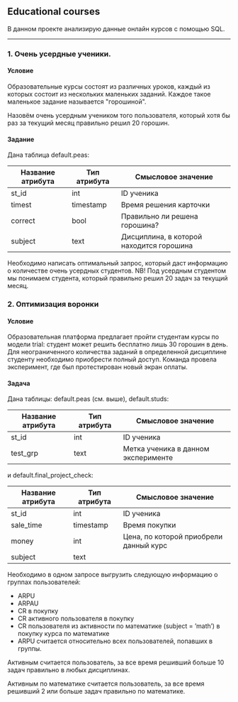 
##  Educational courses
В данном проекте анализирую данные онлайн курсов с помощью SQL.

---

### 1. Очень усердные ученики.

#### Условие

Образовательные курсы состоят из различных уроков, каждый из которых состоит из нескольких маленьких заданий. Каждое такое маленькое задание называется "горошиной".

Назовём очень усердным учеником того пользователя, который хотя бы раз за текущий месяц правильно решил 20 горошин.

#### Задание
Дана таблица default.peas:

| Название атрибута | Тип атрибута | Смысловое значение                       |
|-------------------|--------------|------------------------------------------|
| st_id             | int          | ID ученика                               |
| timest            | timestamp    | Время решения карточки                   |
| correct           | bool         | Правильно ли решена горошина?            |
| subject           | text         | Дисциплина, в которой находится горошина |


Необходимо написать оптимальный запрос, который даст информацию о количестве очень усердных студентов. NB! Под усердным студентом мы понимаем студента, который правильно решил 20 задач за текущий месяц.

### 2. Оптимизация воронки

#### Условие

Образовательная платформа предлагает пройти студентам курсы по модели trial: студент может решить бесплатно лишь 30 горошин в день. Для неограниченного количества заданий в определенной дисциплине студенту необходимо приобрести полный доступ. Команда провела эксперимент, где был протестирован новый экран оплаты.

#### Задача
Дана таблицы: default.peas (см. выше), default.studs:

| Название атрибута | Тип атрибута | Смысловое значение                   |
|-------------------|--------------|--------------------------------------|
| st_id             | int          |  ID ученика                          |
| test_grp          | text         |  Метка ученика в данном эксперименте |

и default.final_project_check:

| Название атрибута | Тип атрибута | Смысловое значение                     |
|-------------------|--------------|----------------------------------------|
| st_id             | int          | ID ученика                             |
| sale_time         | timestamp    | Время покупки                          |
| money             | int          | Цена, по которой приобрели данный курс |
| subject           | text         |                                        |

Необходимо в одном запросе выгрузить следующую информацию о группах пользователей:

- ARPU 
- ARPAU 
- CR в покупку 
- СR активного пользователя в покупку 
- CR пользователя из активности по математике (subject = ’math’) в покупку курса по математике
- ARPU считается относительно всех пользователей, попавших в группы.

Активным считается пользователь, за все время решивший больше 10 задач правильно в любых дисциплинах.

Активным по математике считается пользователь, за все время решивший 2 или больше задач правильно по математике.
